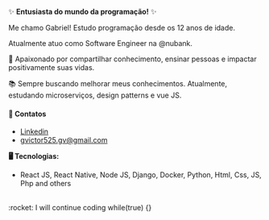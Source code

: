 :sparkles: **Entusiasta do mundo da programação!** :sparkles:

Me chamo Gabriel! Estudo programação desde os 12 anos de idade.

Atualmente atuo como Software Engineer na @nubank.

:brain: Apaixonado por compartilhar conhecimento, ensinar pessoas e impactar positivamente suas vidas.

:books: Sempre buscando melhorar meus conhecimentos. Atualmente, estudando microserviços, design patterns e vue JS.

#### :link: Contatos
- [Linkedin](https://linkedin.com/in/gabriel-victor-7a5425191)
- [gvictor525.gv@gmail.com](mailto:gvictor525.gv@gmail.com)

**:desktop_computer: Tecnologias:** 
- React JS, React Native, Node JS, Django, Docker, Python, Html, Css, JS, Php and others

<br>
:rocket: I will continue coding while(true) {}
